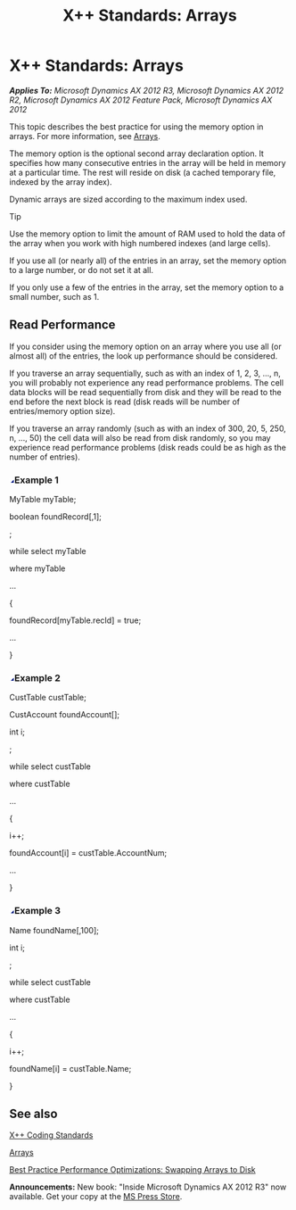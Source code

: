 ﻿---
title: 'X++ Standards: Arrays'
TOCTitle: 'X++ Standards: Arrays'
ms:assetid: 14c69938-62b8-4aa8-95db-0b5f7e267198
ms:mtpsurl: https://msdn.microsoft.com/en-us/library/Aa587589(v=AX.60)
ms:contentKeyID: 35240607
ms.date: 05/18/2015
mtps_version: v=AX.60
---

# X++ Standards: Arrays 


_**Applies To:** Microsoft Dynamics AX 2012 R3, Microsoft Dynamics AX 2012 R2, Microsoft Dynamics AX 2012 Feature Pack, Microsoft Dynamics AX 2012_

This topic describes the best practice for using the memory option in arrays. For more information, see [Arrays](arrays.md).

The memory option is the optional second array declaration option. It specifies how many consecutive entries in the array will be held in memory at a particular time. The rest will reside on disk (a cached temporary file, indexed by the array index).

Dynamic arrays are sized according to the maximum index used.


> [!TIP]
> <P>Use the memory option to limit the amount of RAM used to hold the data of the array when you work with high numbered indexes (and large cells).</P>



If you use all (or nearly all) of the entries in an array, set the memory option to a large number, or do not set it at all.

If you only use a few of the entries in the array, set the memory option to a small number, such as 1.

## Read Performance

If you consider using the memory option on an array where you use all (or almost all) of the entries, the look up performance should be considered.

If you traverse an array sequentially, such as with an index of 1, 2, 3, ..., n, you will probably not experience any read performance problems. The cell data blocks will be read sequentially from disk and they will be read to the end before the next block is read (disk reads will be number of entries/memory option size).

If you traverse an array randomly (such as with an index of 300, 20, 5, 250, n, ..., 50) the cell data will also be read from disk randomly, so you may experience read performance problems (disk reads could be as high as the number of entries).

### ![Aa587589.collapse\_all(en-us,AX.60).gif](images/Gg863931.collapse_all(en-us,AX.60).gif "Aa587589.collapse_all(en-us,AX.60).gif")Example 1

MyTable myTable;

boolean foundRecord\[,1\];

;

while select myTable

where myTable

...

{

foundRecord\[myTable.recId\] = true;

...

}

### ![Aa587589.collapse\_all(en-us,AX.60).gif](images/Gg863931.collapse_all(en-us,AX.60).gif "Aa587589.collapse_all(en-us,AX.60).gif")Example 2

CustTable custTable;

CustAccount foundAccount\[\];

int i;

;

while select custTable

where custTable

...

{

i++;

foundAccount\[i\] = custTable.AccountNum;

...

}

### ![Aa587589.collapse\_all(en-us,AX.60).gif](images/Gg863931.collapse_all(en-us,AX.60).gif "Aa587589.collapse_all(en-us,AX.60).gif")Example 3

Name foundName\[,100\];

int i;

;

while select custTable

where custTable

...

{

i++;

foundName\[i\] = custTable.Name;

}

## See also

[X++ Coding Standards](x-coding-standards.md)

[Arrays](arrays.md)

[Best Practice Performance Optimizations: Swapping Arrays to Disk](best-practice-performance-optimizations-swapping-arrays-to-disk.md)

  
**Announcements:** New book: "Inside Microsoft Dynamics AX 2012 R3" now available. Get your copy at the [MS Press Store](https://www.microsoftpressstore.com/store/inside-microsoft-dynamics-ax-2012-r3-9780735685109).

